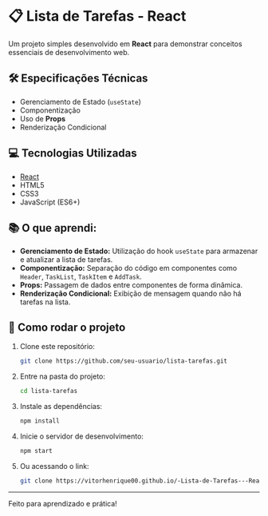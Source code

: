 # 📋 Lista de Tarefas - React

Um projeto simples desenvolvido em **React** para demonstrar conceitos essenciais de desenvolvimento web.

## 🛠 Especificações Técnicas 
- Gerenciamento de Estado (`useState`)
- Componentização
- Uso de **Props**
- Renderização Condicional

## 💻 Tecnologias Utilizadas
- [React](https://react.dev/)
- HTML5
- CSS3
- JavaScript (ES6+)

## 📚 O que aprendi:
- **Gerenciamento de Estado:** Utilização do hook `useState` para armazenar e atualizar a lista de tarefas.
- **Componentização:** Separação do código em componentes como `Header`, `TaskList`, `TaskItem` e `AddTask`.
- **Props:** Passagem de dados entre componentes de forma dinâmica.
- **Renderização Condicional:** Exibição de mensagem quando não há tarefas na lista.

## 🚀 Como rodar o projeto
1. Clone este repositório:
   ```bash
   git clone https://github.com/seu-usuario/lista-tarefas.git
   ```
2. Entre na pasta do projeto:
   ```bash
   cd lista-tarefas
   ```
3. Instale as dependências:
   ```bash
   npm install
   ```
4. Inicie o servidor de desenvolvimento:
   ```bash
   npm start
   ```
5. Ou acessando o link:
   ```bash
   git clone https://vitorhenrique00.github.io/-Lista-de-Tarefas---React/
   ```

---
Feito para aprendizado e prática!
